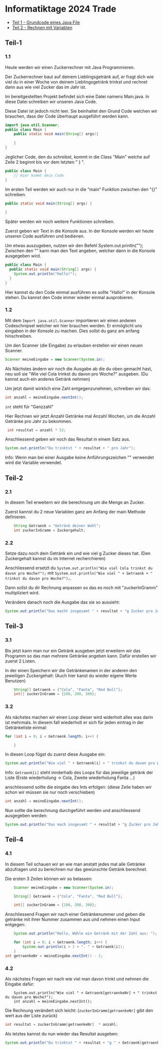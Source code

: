 # Informatiktage 2024 Trade

- [Teil 1 - Grundcode eines Java File](#Teil-1)
- [Teil 2 - Rechnen mit Variablen](#teil-2)

## Teil-1

### 1.1
Heute werden wir einen Zuckerrechner mit Java Programmieren.

Der Zuckerrechner baut auf deinem Lieblingsgetränk auf, er fragt dich wie viel du in einer Woche von deinem Lieblingsgetränk trinkst und rechnet dann aus wie viel Zucker das im Jahr ist.

Im bereitgestellten Projekt befindet sich eine Datei namens Main.java.
In diese Datei schreiben wir unseren Java Code.

Diese Datei ist jedoch nicht leer.
Sie beinhaltet den Grund Code welchen wir brauchen, dass der Code überhaupt ausgeführt werden kann.
```java
import java.util.Scanner;
public class Main {
    public static void main(String[] args){
 
    }
}
```

Jeglicher Code, den du schreibst, kommt in die Class "Main" welche auf Zeile 2 beginnt bis vor dem letzten " } ".
```java
public class Main {
    // Hier kommt dein Code
}
```

Im ersten Teil werden wir auch nur in die "main" Funktion zwischen den "{}" schreiben.
```java
public static void main(String[] args) {
  
}
```
Später werden wir noch weitere Funktionen schreiben.

Zuerst geben wir Text in die Konsole aus. In der Konsole werden wir heute unseren Code ausführen und bedienen.

Um etwas auszugeben, nutzen wir den Befehl System.out.println("");
Zwischen den "" kann man den Text angeben, welcher dann in die Konsole ausgegeben wird.

```java
public class Main {
  public static void main(String[] args) {
    System.out.println("Hallo!");
  }
}
```
Hier kannst du den Code einmal ausführen es sollte "Hallo!" in der Konsole stehen.
Du kannst den Code immer wieder einmal ausprobieren.

### 1.2

Mit dem  ```Import java.util.Scanner``` importieren wir einen anderen Codeschnipsel welcher wir hier brauchen werden. Er ermöglicht uns eingaben in der Konsole zu machen. Dies sollst du ganz am anfang hinschreiben.

Um den Scanner (die Eingabe) zu erlauben erstellen wir einen neuen Scanner.
```java
Scanner meineEingabe = new Scanner(System.in);
```

Als Nächstes ändern wir noch die Ausgabe ab die du oben gemacht hast, neu soll sie "Wie viel Cola trinkst du davon pro Woche?" ausgeben. (Du kannst auch ein anderes Getränk nehmen)

Um jetzt damit wirklich eine Zahl entgegenzunehmen, schreiben wir das:

```java
int anzahl = meineEingabe.nextInt();
```
```int``` steht für "Ganzzahl"

Hier Rechnen wir jetzt Anzahl Getränke mal Anzahl Wochen, um die Anzahl Getränke pro Jahr zu bekommen.

```java
 int resultat = anzahl * 52;
```

Anschliessend geben wir noch das Resultat in einem Satz aus.

```java
System.out.println("Du trinktst " + resultat + " pro Jahr");
```
Info: Wenn man bei einer Ausgabe keine Anführungszeichen "" verwendet wird die Variable verwendet.

## Teil-2

### 2.1
In diesem Teil erweitern wir die berechnung um die Menge an Zucker.

Zuerst kannst du 2 neue Variablen ganz am Anfang der main Methode definieren.

```java
    String Getraenk = "Getränk deiner Wahl";
    int zuckerInGramm = Zuckergehalt;
```
### 2.2
Setze dazu noch dein Getränk ein und wie viel g Zucker dieses hat. (Den Zuckergehalt kannst du im Internet recherchieren)

Anschliessend ersetzt du ```System.out.println("Wie viel Cola trinkst du davon pro Woche?");```
mit ```System.out.println("Wie viel " + Getraenk + " trinkst du davon pro Woche?");```.

Dann sollst du dir Rechnung anpassen so das es noch mit "zuckerInGramm" multipliziert wird.

Verändere danach noch die Ausgabe das sie so aussieht:
```java
System.out.println("Das macht insgesamt " + resultat + "g Zucker pro Jahr.");
```

## Teil-3
### 3.1
Bis jetzt kann man nur ein Getränk ausgeben jetzt erweitern
wir das Programm so das man mehrere Getränke angeben kann. Dafür erstellen wir zuerst 2 Listen.

In der einen Speichern wir die Getränkenamen in der anderen den jeweiligen Zuckergehalt: (Auch hier kanst du wieder eigene Werte Benutzen)
```java
    String[] Getraenk = {"Cola", "Fanta", "Red Bull"};
    int[] zuckerInGramm = {100, 200, 300};
```
### 3.2
Als nächstes machen wir einen Loop dieser wird widerholt alles was darin ist mehrmals.
In diesem fall wiederholt er sich für jeden eintrag in der Getränkeliste einmal:
```java
for (int i = 0; i < Getraenk.length; i++) {

    }
```

In diesen Loop fügst du zuerst diese Ausgabe ein:
```java
System.out.println("Wie viel " + Getraenk[i] + " trinkst du davon pro Woche?");
```
Info: ```Getraenk[i]``` steht innderhalb des Loops für das jeweilige getränk der Liste (Erste wiederholung -> Cola, Zweite wiederholung Fanta ...)

anschliessend sollte die eingabe des Ints erfolgen: (diese Zeile haben wir schon wir müssen sie nur noch verschieben)
```java
int anzahl = meineEingabe.nextInt();
```

Nun sollte die berechnung durchgeführt werden und anschliessend ausgegeben werden:
```java
System.out.println("Das mach insgesamt " + resultat + "g Zucker pro Jahr.");
```

## Teil-4
### 4.1
In diesem Teil schauen wir an wie man anstatt jedes mal alle Getränke abzufragen und zu berechnen nur das gewünschte Getränk berechnet.

Die ersten 3 Zeilen können wir so belassen:
```java
    Scanner meineEingabe = new Scanner(System.in);

    String[] Getraenk = {"Cola", "Fanta", "Red Bull"};

    int[] zuckerInGramm = {100, 200, 300};
```

Anschliessend Fragen wir nach einer Getränkenummer und geben die getränke mit ihrer Nummer zusammen aus und nehmen einen Input entgegen:
```java
    System.out.println("Hallo, Wähle ein Getränk mit der Zahl aus: ");

    for (int i = 0; i < Getraenk.length; i++) {
        System.out.println(i + 1 + ". " + Getraenk[i]);
    }
int getraenkeNr = meineEingabe.nextInt() - 1;
```
### 4.2
Als nächstes Fragen wir nach wie viel man davon trinkt und nehmen die Eingabe dafür:
```
    System.out.println("Wie viel " + Getraenk[getraenkeNr] + " trinkst du davon pro Woche?");
    int anzahl = meineEingabe.nextInt();
```
Die Rechnung verändert sich leicht: (```zuckerInGramm[getraenkeNr]``` gibt den wert aus der Liste zurück)
````java
int resultat = zuckerInGramm[getraenkeNr]  * anzahl;
````


Als letztes kannst du nun wieder das Resultat ausgeben:
```java
System.out.println("Du trinktst " + resultat + "g " + Getraenk[getraenkeNr] + " pro Jahr");
```












